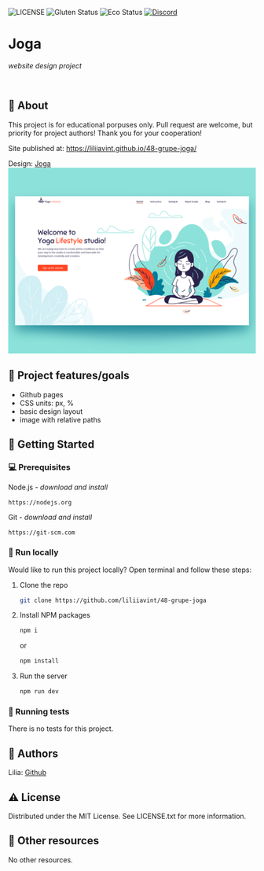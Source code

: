 ![LICENSE](https://img.shields.io/badge/license-MIT-blue.svg?style=flat-square)
![Gluten Status](https://img.shields.io/badge/Gluten-Free-green.svg)
![Eco Status](https://img.shields.io/badge/ECO-Friendly-green.svg)
[![Discord](https://discord.com/api/guilds/571393319201144843/widget.png)](https://discord.gg/dRwW4rw)

# Joga

_website design project_

<br>

## 🌟 About

This project is for educational porpuses only. Pull request are welcome, but priority for project authors! Thank you for your cooperation!

Site published at: https://liliiavint.github.io/48-grupe-joga/

Design: [Joga](https://dribbble.com/shots/6857288/attachments/6857288-Yoga-studio-web-ui-concept?mode=media)
![joga noutrauka](./yoga.png)
## 🎯 Project features/goals

-   Github pages
-   CSS units: px, %
-   basic design layout
-   image with relative paths

## 🧰 Getting Started

### 💻 Prerequisites

Node.js - _download and install_

```
https://nodejs.org
```

Git - _download and install_

```
https://git-scm.com
```

### 🏃 Run locally

Would like to run this project locally? Open terminal and follow these steps:

1. Clone the repo
    ```sh
    git clone https://github.com/liliiavint/48-grupe-joga
    ```
2. Install NPM packages
    ```sh
    npm i
    ```
    or
    ```sh
    npm install
    ```
3. Run the server
    ```sh
    npm run dev
    ```

### 🧪 Running tests

There is no tests for this project.

## 🎅 Authors

Lilia: [Github](https://github.com/liliiavint)

## ⚠️ License

Distributed under the MIT License. See LICENSE.txt for more information.

## 🔗 Other resources

No other resources.